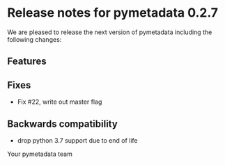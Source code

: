 # Release notes for pymetadata 0.2.7

We are pleased to release the next version of pymetadata including the 
following changes:

## Features

## Fixes
- Fix #22, write out master flag
## Backwards compatibility
- drop python 3.7 support due to end of life

Your pymetadata team

